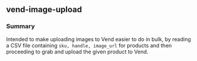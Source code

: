 ## vend-image-upload

### Summary
Intended to make uploading images to Vend easier to do in bulk, by reading a CSV file containing `sku, handle, image_url` for products and then proceeding to grab and upload the given product to Vend.
